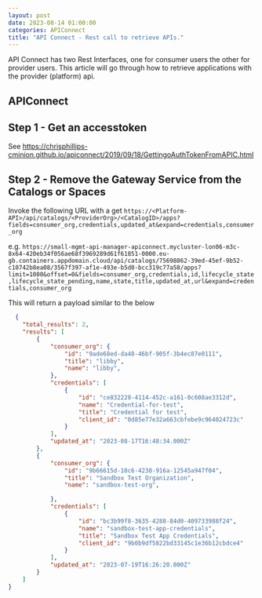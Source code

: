 ```yaml
---
layout: post
date: 2023-08-14 01:00:00
categories: APIConnect
title: "API Connect - Rest call to retrieve APIs."
---
```



API Connect has two Rest Interfaces, one for consumer users the other for provider users. This article will go through how to retrieve applications with the provider (platform) api.

<!--more-->

## APIConnect

## Step 1 - Get an accesstoken
See [https://chrisphillips-cminion.github.io/apiconnect/2019/09/18/GettingoAuthTokenFromAPIC.html
](https://chrisphillips-cminion.github.io/apiconnect/2019/09/18/GettingoAuthTokenFromAPIC.html)

## Step 2 - Remove the Gateway Service from the Catalogs or Spaces
Invoke the following URL with a get  `https://<Platform-API>/api/catalogs/<ProviderOrg>/<CatalogID>/apps?fields=consumer_org,credentials,updated_at&expand=credentials,consumer_org`

e.g.
  `https://small-mgmt-api-manager-apiconnect.mycluster-lon06-m3c-8x64-420eb34f056ae68f3969289d61f61851-0000.eu-gb.containers.appdomain.cloud/api/catalogs/75698862-39ed-45ef-9b52-c10742b8ea08/3567f397-af1e-493e-b5d0-bcc319c77a58/apps?limit=1000&offset=0&fields=consumer_org,credentials,id,lifecycle_state,lifecycle_state_pending,name,state,title,updated_at,url&expand=credentials,consumer_org`

  This will return a payload similar to the below

```json
  {
    "total_results": 2,
    "results": [
        {
            "consumer_org": {
                "id": "9ade68ed-da48-46bf-905f-3b4ec87e0111",
                "title": "libby",
                "name": "libby",
            },
            "credentials": [
                {
                    "id": "ce832228-4114-452c-a161-0c608ae3312d",
                    "name": "Credential-for-test",
                    "title": "Credential for test",
                    "client_id": "0d85e77e32a663cbfebe9c964024723c"
                }
            ],
            "updated_at": "2023-08-17T16:48:34.000Z"
        },
        {
            "consumer_org": {
                "id": "9b66615d-10c6-4238-916a-12545a947f04",
                "title": "Sandbox Test Organization",
                "name": "sandbox-test-org",

            },
            "credentials": [
                {
                    "id": "bc3b99f8-3635-4288-84d0-409733988f24",
                    "name": "sandbox-test-app-credentials",
                    "title": "Sandbox Test App Credentials",
                    "client_id": "9b0b9df5822bd33145c1e36b12cbdce4"
                }
            ],
            "updated_at": "2023-07-19T16:26:20.000Z"
        }
    ]
}
```
